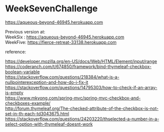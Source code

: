 # WeekSevenChallenge

https://aqueous-beyond-46945.herokuapp.com


Previous version at:   
WeekSix : https://aqueous-beyond-46945.herokuapp.com    
WeekFive: https://fierce-retreat-33138.herokuapp.com


reference:  

https://developer.mozilla.org/en-US/docs/Web/HTML/Element/input/range    
https://coderanch.com/t/674850/framework/bind-thymeleaf-checkbox-boolean-variable    
https://stackoverflow.com/questions/218384/what-is-a-nullpointerexception-and-how-do-i-fix-it    
https://stackoverflow.com/questions/14795303/how-to-check-if-an-array-is-empty    
https://www.mkyong.com/spring-mvc/spring-mvc-checkbox-and-checkboxes-example/   
http://forum.thymeleaf.org/The-checked-attribute-of-the-checkbox-is-not-set-in-th-each-td3043675.html    
https://stackoverflow.com/questions/24203220/thselected-a-number-in-a-select-option-with-thymeleaf-doesnt-work

